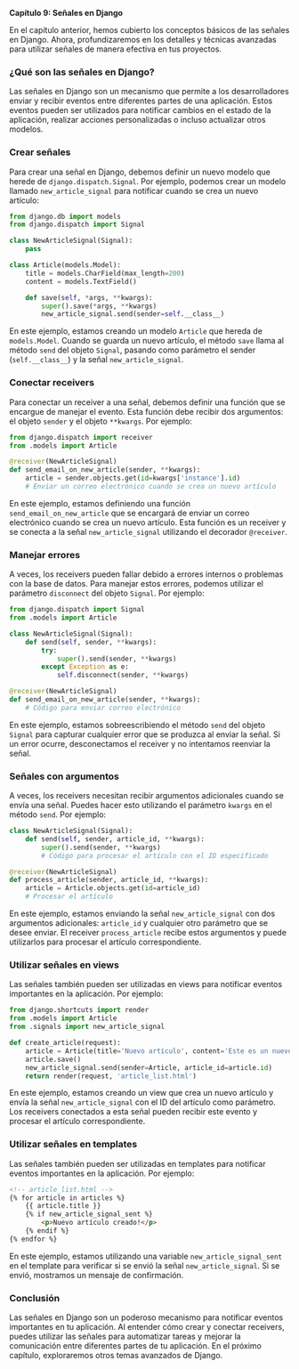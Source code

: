 **Capítulo 9: Señales en Django**

En el capítulo anterior, hemos cubierto los conceptos básicos de las señales en Django. Ahora, profundizaremos en los detalles y técnicas avanzadas para utilizar señales de manera efectiva en tus proyectos.

### ¿Qué son las señales en Django?

Las señales en Django son un mecanismo que permite a los desarrolladores enviar y recibir eventos entre diferentes partes de una aplicación. Estos eventos pueden ser utilizados para notificar cambios en el estado de la aplicación, realizar acciones personalizadas o incluso actualizar otros modelos.

### Crear señales

Para crear una señal en Django, debemos definir un nuevo modelo que herede de `django.dispatch.Signal`. Por ejemplo, podemos crear un modelo llamado `new_article_signal` para notificar cuando se crea un nuevo artículo:
```python
from django.db import models
from django.dispatch import Signal

class NewArticleSignal(Signal):
    pass

class Article(models.Model):
    title = models.CharField(max_length=200)
    content = models.TextField()

    def save(self, *args, **kwargs):
        super().save(*args, **kwargs)
        new_article_signal.send(sender=self.__class__)
```
En este ejemplo, estamos creando un modelo `Article` que hereda de `models.Model`. Cuando se guarda un nuevo artículo, el método `save` llama al método `send` del objeto `Signal`, pasando como parámetro el sender (`self.__class__`) y la señal `new_article_signal`.

### Conectar receivers

Para conectar un receiver a una señal, debemos definir una función que se encargue de manejar el evento. Esta función debe recibir dos argumentos: el objeto `sender` y el objeto `**kwargs`. Por ejemplo:
```python
from django.dispatch import receiver
from .models import Article

@receiver(NewArticleSignal)
def send_email_on_new_article(sender, **kwargs):
    article = sender.objects.get(id=kwargs['instance'].id)
    # Enviar un correo electrónico cuando se crea un nuevo artículo
```
En este ejemplo, estamos definiendo una función `send_email_on_new_article` que se encargará de enviar un correo electrónico cuando se crea un nuevo artículo. Esta función es un receiver y se conecta a la señal `new_article_signal` utilizando el decorador `@receiver`.

### Manejar errores

A veces, los receivers pueden fallar debido a errores internos o problemas con la base de datos. Para manejar estos errores, podemos utilizar el parámetro `disconnect` del objeto `Signal`. Por ejemplo:
```python
from django.dispatch import Signal
from .models import Article

class NewArticleSignal(Signal):
    def send(self, sender, **kwargs):
        try:
            super().send(sender, **kwargs)
        except Exception as e:
            self.disconnect(sender, **kwargs)

@receiver(NewArticleSignal)
def send_email_on_new_article(sender, **kwargs):
    # Código para enviar correo electrónico
```
En este ejemplo, estamos sobreescribiendo el método `send` del objeto `Signal` para capturar cualquier error que se produzca al enviar la señal. Si un error ocurre, desconectamos el receiver y no intentamos reenviar la señal.

### Señales con argumentos

A veces, los receivers necesitan recibir argumentos adicionales cuando se envía una señal. Puedes hacer esto utilizando el parámetro `kwargs` en el método `send`. Por ejemplo:
```python
class NewArticleSignal(Signal):
    def send(self, sender, article_id, **kwargs):
        super().send(sender, **kwargs)
        # Código para procesar el artículo con el ID especificado

@receiver(NewArticleSignal)
def process_article(sender, article_id, **kwargs):
    article = Article.objects.get(id=article_id)
    # Procesar el artículo
```
En este ejemplo, estamos enviando la señal `new_article_signal` con dos argumentos adicionales: `article_id` y cualquier otro parámetro que se desee enviar. El receiver `process_article` recibe estos argumentos y puede utilizarlos para procesar el artículo correspondiente.

### Utilizar señales en views

Las señales también pueden ser utilizadas en views para notificar eventos importantes en la aplicación. Por ejemplo:
```python
from django.shortcuts import render
from .models import Article
from .signals import new_article_signal

def create_article(request):
    article = Article(title='Nuevo artículo', content='Este es un nuevo artículo')
    article.save()
    new_article_signal.send(sender=Article, article_id=article.id)
    return render(request, 'article_list.html')
```
En este ejemplo, estamos creando un view que crea un nuevo artículo y envía la señal `new_article_signal` con el ID del artículo como parámetro. Los receivers conectados a esta señal pueden recibir este evento y procesar el artículo correspondiente.

### Utilizar señales en templates

Las señales también pueden ser utilizadas en templates para notificar eventos importantes en la aplicación. Por ejemplo:
```html
<!-- article_list.html -->
{% for article in articles %}
    {{ article.title }}
    {% if new_article_signal_sent %}
        <p>Nuevo artículo creado!</p>
    {% endif %}
{% endfor %}
```
En este ejemplo, estamos utilizando una variable `new_article_signal_sent` en el template para verificar si se envió la señal `new_article_signal`. Si se envió, mostramos un mensaje de confirmación.

### Conclusión

Las señales en Django son un poderoso mecanismo para notificar eventos importantes en tu aplicación. Al entender cómo crear y conectar receivers, puedes utilizar las señales para automatizar tareas y mejorar la comunicación entre diferentes partes de tu aplicación. En el próximo capítulo, exploraremos otros temas avanzados de Django.